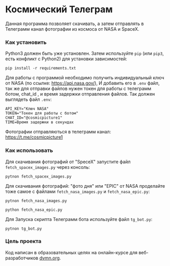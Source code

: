 # Космический Телеграм

Данная программа позволяет скачивать, а затем отправлять в Телеграмм канал фотографии из космоса от NASA и SpaceX.

### Как установить

Python3 должен быть уже установлен. 
Затем используйте `pip` (или `pip3`, есть конфликт с Python2) для установки зависимостей:
```
pip install -r requirements.txt
```
Для работы с программой необходимо получить индивидуальный ключ от NASA (по ссылке: https://api.nasa.gov/), И добавить его в `.env` файл, 
так же для отправки файлов нужен токен для работы с телеграмм ботом, chat_id , и время задержки отправления файлов.
Так должен выглядеть файл `.env`:
```
API_KEY="Ключ NASA"
TOKEN="Токен для работы с ботом"
CHAT_ID="@cosmicpicture1"
TIME=Время задержки в секундах
```
Фотографии отправляються в телеграмм канал: https://t.me/cosmicpicture1

### Как использовать 
Для скачивания фотографий от "SpeсeX" запустите файл `fetch_spacex_images.py` через консоль:
```
pytnon fetch_spacex_images.py
```
Для скачивания фотографий: "фото дня" или "EPIC" от NASA проделайте тоже самое с файлами `fetch_nasa_images.py` и `fetch_nasa_epic.py`:
```
pytnon fetch_nasa_images.py
```
```
python fetch_nasa_epic.py
```

Для Запуска скрипта Телеграмм бота используйте файл `tg_bot.py`:
```
pytnon tg_bot.py
```


### Цель проекта

Код написан в образовательных целях на онлайн-курсе для веб-разработчиков [dvmn.org](https://dvmn.org/).
